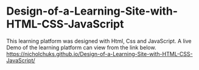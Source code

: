 # Design-of-a-Learning-Site-with-HTML-CSS-JavaScript
This learning platform was designed with Html, Css and JavaScript. A live Demo of the learning platform can view from the link below.
https://nicholchuks.github.io/Design-of-a-Learning-Site-with-HTML-CSS-JavaScript/
